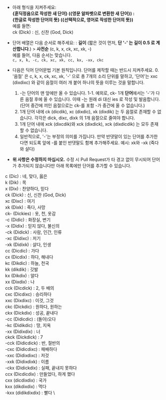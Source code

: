 - 아래 형식을 지켜주세요: \
**{훈딕정음으로 작성한 새 단어} ({영문 알파벳으로 변환한 새 단어}) : \
{한글로 작성한 단어의 뜻} ({선택적으로, 영어로 작성한 단어의 뜻})** \
예를 들면: \
ck (Dick) : 신, 신찬 (God, Dick)

- 단어 배열은 다음 순서로 해주세요: : **길이** (짧은 것이 먼저, **단 '-' 는 길이 0.5 로 계산합니다**.) > **사전순** (c, k, x, ck, xc, xk, -) \
예를 들어, 다음 순서는 맞습니다. \
`c, x, k, -c, ck, xc, xk, cc, kx, -xx, ckc`

- 다음은 딕어 단어문법 기본 원칙입니다. 단어를 제작할 때는 반드시 지켜주세요.
    0. '음절' 은 c, k, x, ck, xc, xk, '-' 으로 총 7개의 소리 단위를 말하고, '단어'는 xxc (dixdixc) 와 같이 음절이 여러 개 붙어 하나의 뜻을 이루는 것을 말합니다.
    1. -는 단어의 맨 앞에만 올 수 있습니다. 
        1-1. 예외로, ck- 1개 **단어**에서는 '-'가 다른 음절 후에 올 수 있습니다. 이때 -는 원래 di 대신 ies 로 작성 및 발음합니다. (단어 중간에 끼인 음절으로는 ck-를 포함 -가 중간에 올 수 없습니다.)
    2. 1개 단어 내에 ck (dicdik), xc (dixdic), xk (dixdik) 는 두 음절로 존재할 수 없습니다. 각각은 dick, dixc, dixk 의 1개 음절으로 줄여야 합니다.
    3. 1개 단어 내에 xck (dixcdik)와 xck (dixdick), xck (dixdicdik) 는 모두 존재할 수 없습니다.
    4. 일반적으로, '-'는 부정의 의미를 가집니다. 만약 반댓말이 있는 단어를 추가한다면 되도록 앞에 -를 붙인 반댓말도 함께 추가해주세요. 예시: xk와 -xk (죽다 와 살다)

- **위 사항은 수정하지 마십시오.** 수정 시 Pull Request가 타 경고 없이 무시되어 단어가 추가되지 않습니다만 아래 목록에만 단어를 추가할 수 있습니다.

c (Dic) : 네, 맞다, 옳은 \
k (Dik) : 목 \
x (Dix) : 찬양하다, 믿다 \
ck (Dick) : 신, 신찬 (God, Dick) \
xc (Dixc) : 여기 \
xk (Dixk) : 죽다, 사망 \
ck- (Dickies) : 옷, 천, 옷감 \
-c (Didic) : 화장실, 변기 \
-x (Didix) : 믿지 않다, 불신의 \
-ck (Didick) : 사람, 인간, 인류 \
-xc (Didixc) : 저기 \
-xk (Didixk) : 살다, 인생 \
cc (Dicdic) : 가다 \
cx (Dicdix) : 하다, 해내다 \
kc (Dikdic) : 하늘, 천국 \
kk (dikdik) : 깃발 \
kx (Dikdix) : 알다 \
xx (Dixdix) : 나 \
cck (Dicdick) : 2, 두 배의 \
cxc (Dicdixc) : 승리하다 \
xxc (Dixdixc) : 이것, 그것 \
ckc (Dickdic) : 원하다, 원하는 \
ckx (Dickdix) : 성공, 끝내다 \
-cc (Didicdic) : (돌아)오다 \
-kc (Didikdic) : 땅, 지옥 \
-xx (Didixdix) : 너 \
ckck (Dickdick) : 7 \
-cck (Didicdick) : 반, 절반의 \
-cxc (Didicdixc) : 패배하다 \
-xxc (Didixdixc) : 저것 \
-xxk (Didixdixk) : 이름 \
-ckx (Didickdix) : 실패, 끝내지 못하다 \
ccx (Dicdicdix) : 만들었다, 하게 했다 \
cxx (dicdixdix) : 국가 \
kxx (dikdixdix) : 먹다 \
-kxx (didikdixdix) : 빨다 \
